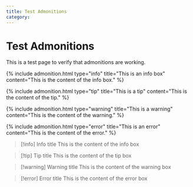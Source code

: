 ```yaml
---
title: Test Admonitions
category:
---
```


# Test Admonitions

This is a test page to verify that admonitions are working.

{% include admonition.html type="info" title="This is an info box" content="This is the content of the info box." %}

{% include admonition.html type="tip" title="This is a tip" content="This is the content of the tip." %}

{% include admonition.html type="warning" title="This is a warning" content="This is the content of the warning." %}

{% include admonition.html type="error" title="This is an error" content="This is the content of the error." %} 

>[!info] Info title
>This is the content of the info box

>[!tip] Tip title
>This is the content of the tip box

>[!warning] Warning title
>This is the content of the warning box

>[!error] Error title
>This is the content of the error box



